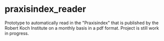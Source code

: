# praxisindex_reader
Prototype to automatically read in the "Praxisindex" that is published by the Robert Koch Institute on a monthly basis in a pdf format. Project is still work in progress.
